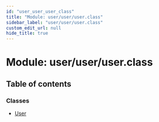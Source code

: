 ```yaml
---
id: "user_user_user_class"
title: "Module: user/user/user.class"
sidebar_label: "user/user/user.class"
custom_edit_url: null
hide_title: true
---
```


# Module: user/user/user.class

## Table of contents

### Classes

- [User](../classes/user_user_user_class.user.md)
